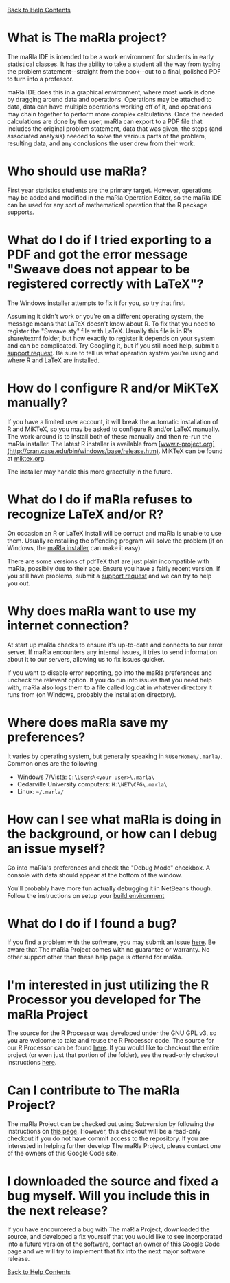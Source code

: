[Back to Help Contents](HelpContents.md)



# What is The maRla project? #
The maRla IDE is intended to be a work environment for students in early statistical classes. It has the ability to take a student all the way from typing the problem statement--straight from the book--out
to a final, polished PDF to turn into a professor.

maRla IDE does this in a graphical environment, where most work is done by dragging around data and operations.
Operations may be attached to data, data can have multiple operations working off of it, and operations may chain together to perform more complex calculations. Once the needed calculations are done by the user,
maRla can export to a PDF file that includes the original problem statement, data that was given, the steps (and associated analysis) needed to solve the various parts of the problem, resulting data, and
any conclusions the user drew from their work.

# Who should use maRla? #
First year statistics students are the primary target. However, operations may be added and modified in the maRla Operation Editor, so the maRla IDE can be used for any sort of mathematical operation that the R package supports.

# What do I do if I tried exporting to a PDF and got the error message "Sweave does not appear to be registered correctly with LaTeX"? #
The Windows installer attempts to fix it for you, so try that first.

Assuming it didn't work or you're on a different operating system, the message means
that LaTeX doesn't know about R. To fix that you need to register the "Sweave.sty" file
with LaTeX. Usually this file is in R's share/texmf folder, but how exactly to register
it depends on your system and can be complicated. Try Googling it, but if you still need help, submit
a [support request](http://code.google.com/p/marla/issues/entry?template=Support%20Request). Be sure
to tell us what operation system you're using and where R and LaTeX are installed.

# How do I configure R and/or MiKTeX manually? #
If you have a limited user account, it will break the automatic installation of R and MiKTeX, so you may be asked to configure R and/or LaTeX manually. The work-around is to install both of these manually and then re-run the maRla installer. The latest R installer is available from [www.r-project.org](http://cran.case.edu/bin/windows/base/release.htm). MiKTeX can be found at [miktex.org](http://miktex.org/2.9/setup).

The installer may handle this more gracefully in the future.

# What do I do if maRla refuses to recognize LaTeX and/or R? #
On occasion an R or LaTeX install will be corrupt and maRla is unable to use them. Usually reinstalling the offending
program will solve the problem (if on Windows, the [maRla installer](http://code.google.com/p/marla/downloads/list)
can make it easy).

There are some versions of pdfTeX that are just plain incompatible with maRla, possibily due
to their age. Ensure you have a fairly recent version. If you still have problems, submit a
[support request](http://code.google.com/p/marla/issues/entry?template=Support%20Request) and we
can try to help you out.

# Why does maRla want to use my internet connection? #
At start up maRla checks to ensure it's up-to-date and connects to our error server.
If maRla encounters any internal issues, it tries to send information about it to our servers,
allowing us to fix issues quicker.

If you want to disable error reporting, go into the maRla preferences and uncheck the relevant
option. If you do run into issues that you need help with, maRla also logs them to a file
called log.dat in whatever directory it runs from (on Windows, probably the installation
directory).

# Where does maRla save my preferences? #
It varies by operating system, but generally speaking in `%UserHome%/.marla/`.
Common ones are the following
  * Windows 7/Vista: `C:\Users\<your user>\.marla\`
  * Cedarville University computers: `H:\NET\CFG\.marla\`
  * Linux: `~/.marla/`

# How can I see what maRla is doing in the background, or how can I debug an issue myself? #
Go into maRla's preferences and check the "Debug Mode" checkbox. A console with data should appear at the bottom of the window.

You'll probably have more fun actually debugging it in NetBeans though. Follow the instructions
on setup your [build environment](Building.md)

# What do I do if I found a bug? #
If you find a problem with the software, you may submit an Issue [here](http://code.google.com/p/marla/issues/entry). Be aware that The maRla Project comes with no guarantee or warranty. No other support other than these help page is offered for maRla.

# I'm interested in just utilizing the R Processor you developed for The maRla Project #
The source for the R Processor was developed under the GNU GPL v3, so you are welcome to take and reuse the R Processor code. The source for our R Processor can be found [here](http://code.google.com/p/marla/source/browse/#svn%2Ftrunk%2FmaRlaIDE%2Fsrc%2Fmarla%2Fide%2Fr). If you would like to checkout the entire project (or even just that portion of the folder), see the read-only checkout instructions [here](http://code.google.com/p/marla/source/checkout).

# Can I contribute to The maRla Project? #
The maRla Project can be checked out using Subversion by following the instructions on [this page](http://code.google.com/p/marla/source/checkout).  However, this checkout will be a read-only checkout if you do not have commit access to the repository.  If you are interested in helping further develop The maRla Project, please contact one of the owners of this Google Code site.

# I downloaded the source and fixed a bug myself. Will you include this in the next release? #
If you have encountered a bug with The maRla Project, downloaded the source, and developed a fix yourself that you would like to see incorporated into a future version of the software, contact an owner of this Google Code page and we will try to implement that fix into the next major software release.

[Back to Help Contents](HelpContents.md)
